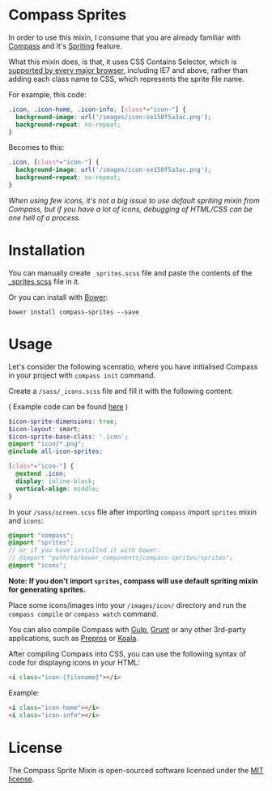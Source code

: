 # Compass Sprites

In order to use this mixin, I consume that you are already familiar with [Compass](http://compass-style.org/) and it's [Spriting](http://compass-style.org/help/tutorials/spriting/) feature.

What this mixin does, is that, it uses CSS Contains Selector, which is [supported by every major browser](http://caniuse.com/#feat=css-sel3), including IE7 and above, rather than adding each class name to CSS, which represents the sprite file name.

For example, this code:

```css
.icon, .icon-home, .icon-info, [class*="icon-"] {
  background-image: url('/images/icon-se150f5a3ac.png');
  background-repeat: no-repeat;
}
```

Becomes to this:
```css
.icon, [class*="icon-"] {
  background-image: url('/images/icon-se150f5a3ac.png');
  background-repeat: no-repeat;
}
```

*When using few icons, it's not a big issue to use default spriting mixin from Compass, but if you have a lot of icons, debugging of HTML/CSS can be one hell of a process.*


# Installation

You can manually create `_sprites.scss` file and paste the contents of the [_sprites.scss](https://github.com/Landish/compass-sprites/blob/master/_sprites.scss) file in it.

Or you can install with [Bower](http://bower.io):

```
bower install compass-sprites --save
```

# Usage

Let's consider the following scenratio, where you have initialised Compass in your project with `compass init` command.

Create a `/sass/_icons.scss` file and fill it with the following content: 

( Example code can be found [here](https://github.com/Landish/compass-sprites/blob/master/_icons.example.scss) )

```scss
$icon-sprite-dimensions: true;
$icon-layout: smart;
$icon-sprite-base-class: '.icon';
@import "icon/*.png";
@include all-icon-sprites;

[class*="icon-"] {
  @extend .icon;
  display: inline-block;
  vertical-align: middle;
}
```

In your `/sass/screen.scss` file after importing `compass` import `sprites` mixin and `icons`:

```scss
@import "compass";
@import "sprites";
// or if you have installed it with bower:
// @import "path/to/bower_components/compass-sprites/sprites";
@import "icons";
```

**Note: If you don't import `sprites`, compass will use default spriting mixin for generating sprites.**

Place some icons/images into your `/images/icon/` directory and run the `compass compile` or `compass watch` command.

You can also compile Compass with [Gulp](http://gulpjs.com/), [Grunt](http://gruntjs.com/) or any other 3rd-party applications, such as [Prepros](https://prepros.io/) or [Koala](http://koala-app.com/). 

After compiling Compass into CSS, you can use the following syntax of code for displayng icons in your HTML:

```html
<i class="icon-{filename}"></i>
```

Example:
```html
<i class="icon-home"></i>
<i class="icon-info"></i>
```

# License

The Compass Sprite Mixin is open-sourced software licensed under the [MIT license](http://opensource.org/licenses/MIT).


